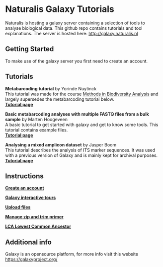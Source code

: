 # Naturalis Galaxy Tutorials
Naturalis is hosting a galaxy server containing a selection of tools to analyse biological data. This github repo contains tutorials and tool explanations. The server is hosted here: http://galaxy.naturalis.nl

## Getting Started
To make use of the galaxy server you first need to create an account. 

## Tutorials

**Metabarcoding tutorial** by Yorinde Nuytinck  <br />
This tutorial was made for the course [Methods in Biodiversity Analysis](https://naturalis.github.io/mebioda/) and largely supersedes the metabarcoding tutorial below.<br />
**[Tutorial page](https://naturalis.github.io/mebioda/doc/week1/w1p1/)**

**Basic metabarcoding analyses with multiple FASTQ files from a bulk sample** by Marten Hoogeveen <br />
A basic tutorial to get started with galaxy and get to know some tools. This tutorial contains example files.<br />
**[Tutorial page](https://github.com/naturalis/naturalis-galaxy-tutorials/tree/master/Basic%20metabarcoding)**
<br />

**Analysing a mixed amplicon dataset** by Jasper Boom<br />
This tutorial describes the analysis of ITS marker sequences. It was used with a previous version of Galaxy and is mainly kept for archival purposes.<br />
**[Tutorial page](https://github.com/naturalis/naturalis-galaxy-tutorials/tree/master/Jasper)**

## Instructions
**[Create an account](https://github.com/naturalis/naturalis-galaxy-tutorials/tree/master/Create%20account)**

**[Galaxy interactive tours](https://github.com/naturalis/naturalis-galaxy-tutorials/tree/master/Galaxy%20interactive%20tours)**

**[Upload files](https://github.com/naturalis/naturalis-galaxy-tutorials/tree/master/Upload%20files)**

**[Manage zip and trim primer](https://github.com/naturalis/naturalis-galaxy-tutorials/tree/master/Manage%20zip%20and%20trim%20primer)**

**[LCA Lowest Common Ancestor](https://github.com/naturalis/naturalis-galaxy-tutorials/tree/master/LCA%20Lowest%20Common%20Ancestor)**



## Additional info
Galaxy is an opensource platform, for more info visit this website https://galaxyproject.org/
